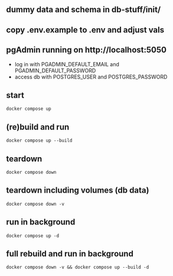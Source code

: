 ## dummy data and schema in db-stuff/init/

## copy .env.example to .env and adjust vals

## pgAdmin running on http://localhost:5050
- log in with PGADMIN_DEFAULT_EMAIL and PGADMIN_DEFAULT_PASSWORD
- access db with POSTGRES_USER and POSTGRES_PASSWORD

## start
`docker compose up`

## (re)build and run
`docker compose up --build`

## teardown
`docker compose down`

## teardown including volumes (db data)
`docker compose down -v`

## run in background
`docker compose up -d`

## full rebuild and run in background
`docker compose down -v && docker compose up --build -d`
